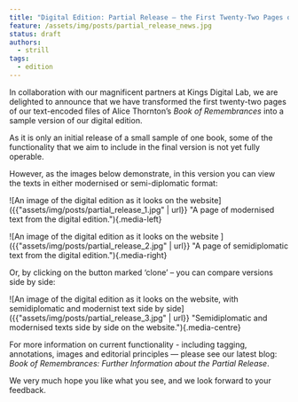 ```yaml
---
title: "Digital Edition: Partial Release – the First Twenty-Two Pages of a Book of Remembrances"
feature: /assets/img/posts/partial_release_news.jpg
status: draft
authors:
  - strill
tags:
  - edition
---
```


In collaboration with our magnificent partners at Kings Digital Lab, we are delighted to announce that we have transformed the first twenty-two pages of our text-encoded files of Alice Thornton’s *Book of Remembrances* into a sample version of our digital edition. 

As it is only an initial release of a small sample of one book, some of the functionality that we aim to include in the final version is not yet fully operable. 

However, as the images below demonstrate, in this version you can view the texts in either modernised or semi-diplomatic format:

![An image of the digital edition as it looks on the website]({{"assets/img/posts/partial_release_1.jpg" | url}} "A page of modernised text from the digital edition."){.media-left}

![An image of the digital edition as it looks on the website ]({{"assets/img/posts/partial_release_2.jpg" | url}} "A page of semidiplomatic text from the digital edition."){.media-right}

Or, by clicking on the button marked ‘clone’ – you can compare versions side by side:

![An image of the digital edition as it looks on the website, with semidiplomatic and modernist text side by side]({{"assets/img/posts/partial_release_3.jpg" | url}} "Semidiplomatic and modernised texts side by side on the website."){.media-centre}

For more information on current functionality - including tagging, annotations, images and editorial principles — please see our latest blog: *Book of Remembrances: Further Information about the Partial Release*.

We very much hope you like what you see, and we look forward to your feedback.

